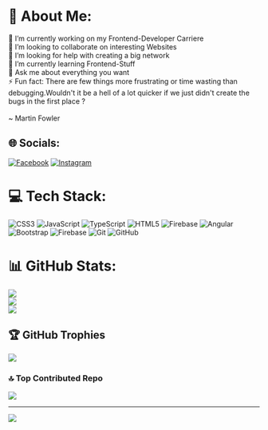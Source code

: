 # 💫 About Me:
🔭 I’m currently working on my Frontend-Developer Carriere <br>👯 I’m looking to collaborate on interesting Websites<br>🤝 I’m looking for help with creating a big network<br>🌱 I’m currently learning Frontend-Stuff<br>💬 Ask me about everything you want <br>⚡ Fun fact: There are  few things more frustrating or time wasting than debugging.Wouldn't it be a hell of a lot quicker if we just didn't create the bugs in the first place ? <br><br>~ Martin Fowler


## 🌐 Socials:
[![Facebook](https://img.shields.io/badge/Facebook-%231877F2.svg?logo=Facebook&logoColor=white)](https://facebook.com/https://www.facebook.com/profile.php?id=100077481232056) [![Instagram](https://img.shields.io/badge/Instagram-%23E4405F.svg?logo=Instagram&logoColor=white)](https://instagram.com/https://instagram.com/https://www.instagram.com/_david.wrn/) 

# 💻 Tech Stack:
![CSS3](https://img.shields.io/badge/css3-%231572B6.svg?style=for-the-badge&logo=css3&logoColor=white) ![JavaScript](https://img.shields.io/badge/javascript-%23323330.svg?style=for-the-badge&logo=javascript&logoColor=%23F7DF1E) ![TypeScript](https://img.shields.io/badge/typescript-%23007ACC.svg?style=for-the-badge&logo=typescript&logoColor=white) ![HTML5](https://img.shields.io/badge/html5-%23E34F26.svg?style=for-the-badge&logo=html5&logoColor=white) ![Firebase](https://img.shields.io/badge/firebase-%23039BE5.svg?style=for-the-badge&logo=firebase) ![Angular](https://img.shields.io/badge/angular-%23DD0031.svg?style=for-the-badge&logo=angular&logoColor=white) ![Bootstrap](https://img.shields.io/badge/bootstrap-%238511FA.svg?style=for-the-badge&logo=bootstrap&logoColor=white) ![Firebase](https://img.shields.io/badge/firebase-a08021?style=for-the-badge&logo=firebase&logoColor=ffcd34) ![Git](https://img.shields.io/badge/git-%23F05033.svg?style=for-the-badge&logo=git&logoColor=white) ![GitHub](https://img.shields.io/badge/github-%23121011.svg?style=for-the-badge&logo=github&logoColor=white)
# 📊 GitHub Stats:
![](https://github-readme-stats.vercel.app/api?username=DavidDev25&theme=dark&hide_border=false&include_all_commits=true&count_private=true)<br/>
![](https://github-readme-streak-stats.herokuapp.com/?user=DavidDev25&theme=dark&hide_border=false)<br/>
![](https://github-readme-stats.vercel.app/api/top-langs/?username=DavidDev25&theme=dark&hide_border=false&include_all_commits=true&count_private=true&layout=compact)

## 🏆 GitHub Trophies
![](https://github-profile-trophy.vercel.app/?username=DavidDev25&theme=radical&no-frame=false&no-bg=true&margin-w=4)

### 🔝 Top Contributed Repo
![](https://github-contributor-stats.vercel.app/api?username=DavidDev25&limit=5&theme=dark&combine_all_yearly_contributions=true)

---
[![](https://visitcount.itsvg.in/api?id=DavidDev25&icon=6&color=1)](https://visitcount.itsvg.in)

<!-- Proudly created with GPRM ( https://gprm.itsvg.in ) -->
